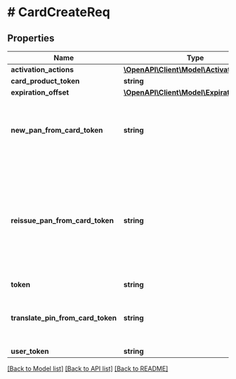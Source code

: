 # # CardCreateReq

## Properties

Name | Type | Description | Notes
------------ | ------------- | ------------- | -------------
**activation_actions** | [**\OpenAPI\Client\Model\ActivationActions**](ActivationActions.md) |  | [optional]
**card_product_token** | **string** | Unique identifier of the associated card product. |
**expiration_offset** | [**\OpenAPI\Client\Model\ExpirationOffset**](ExpirationOffset.md) |  | [optional]
**new_pan_from_card_token** | **string** | Reissues the specified card (known as the \&quot;source\&quot; card) with a new primary account number (PAN).  This field reissues a card with a new PAN from the specified source card. The source card is automatically terminated when the card is reissued with the new PAN. Use this field when reissuing a lost or stolen card. | [optional]
**reissue_pan_from_card_token** | **string** | Reissues the specified card (known as the \&quot;source\&quot; card).  This field reissues a card by copying the PAN and PIN from the specified source card to the newly created card. The reissued card has the same PAN and PIN as the source card but a new expiration date and CVV2 number.  *NOTE:* By default, the source card is automatically terminated when the reissued card is activated. However, if your program is configured for multiple active cards, you can prevent the source card from being automatically terminated by setting the &#x60;activation_actions.terminate_reissued_source_card&#x60; field to &#x60;false&#x60;. | [optional]
**token** | **string** | Unique identifier of the credit card. | [optional]
**translate_pin_from_card_token** | **string** | Copies the PIN from the specified card to the newly created card.  Both cards must belong to the same user. This field is not allowed if &#x60;reissue_pan_from_card_token&#x60; is set.  Send a &#x60;GET&#x60; request to &#x60;/cards/user/{token}&#x60; to retrieve card tokens for a particular user. | [optional]
**user_token** | **string** | Unique identifier of the credit cardholder. |

[[Back to Model list]](../../README.md#models) [[Back to API list]](../../README.md#endpoints) [[Back to README]](../../README.md)
